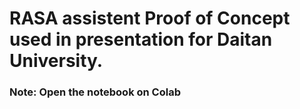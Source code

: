 # RASA assistent Proof of Concept used in presentation for Daitan University.

### Note: Open the notebook on Colab
